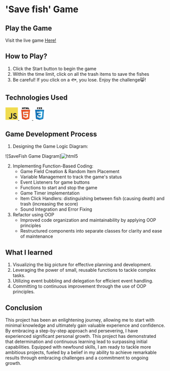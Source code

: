 # 'Save fish' Game
## Play the Game
Visit the live game [Here!](https://rosielee09.github.io/Save-fish-game/)

## How to Play?
1. Click the Start button to begin the game
2. Within the time limit, click on all the trash items to save the fishes
3. Be careful! If you click on a 🐟, you lose. Enjoy the challenge😸!

## Technologies Used
<p> 
<a href="https://developer.mozilla.org/en-US/docs/Web/JavaScript" target="_blank"> <img src="https://raw.githubusercontent.com/devicons/devicon/master/icons/javascript/javascript-original.svg" alt="javascript" width="40" height="40"/> </a> 
<a href="https://www.w3.org/html/" target="_blank"> <img src="https://raw.githubusercontent.com/devicons/devicon/master/icons/html5/html5-original-wordmark.svg" alt="html5" width="40" height="40"/> </a><a href="https://www.w3schools.com/css/" target="_blank"> <img src="https://raw.githubusercontent.com/devicons/devicon/master/icons/css3/css3-original-wordmark.svg" alt="css3" width="40" height="40"/> </a></p>

## Game Development Process

1. Designing the Game Logic Diagram:

![SaveFish Game Diagram]<img src="https://github.com/rosielee09/Save-fish-game/assets/123128268/713a29dc-1bfd-4e97-a153-b376fe7c19de" alt="html5" width="400" height="400"/>

2. Implementing Function-Based Coding:
   - Game Field Creation & Random Item Placement
   - Variable Management to track the game's status
   - Event Listeners for game buttons
   - Functions to start and stop the game
   - Game Timer implementation
   - Item Click Handlers: distinguishing between fish (causing death) and trash (increasing the score)
   - Sound Integration and Error Fixing 
3. Refactor using OOP
   - Improved code organization and maintainability by applying OOP principles
   - Restructured components into separate classes for clarity and ease of maintenance

## What I learned
1. Visualizing the big picture for effective planning and development.
2. Leveraging the power of small, reusable functions to tackle complex tasks.
3. Utilizing event bubbling and delegation for efficient event handling.
4. Committing to continuous improvement through the use of OOP principles.

## Conclusion
This project has been an enlightening journey, allowing me to start with minimal knowledge and ultimately gain valuable experience and confidence. By embracing a step-by-step approach and persevering, I have experienced significant personal growth. This project has demonstrated that determination and continuous learning lead to surpassing initial capabilities. Equipped with newfound skills, I am ready to tackle more ambitious projects, fueled by a belief in my ability to achieve remarkable results through embracing challenges and a commitment to ongoing growth.
